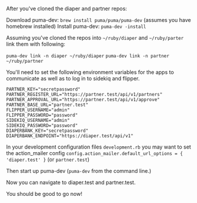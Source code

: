 After you've cloned the diaper and partner repos:

Download puma-dev: `brew install puma/puma/puma-dev` (assumes you have homebrew installed)
Install puma-dev: `puma-dev -install`

Assuming you've cloned the repos into `~/ruby/diaper` and `~/ruby/parter` link them with following:

`puma-dev link -n diaper ~/ruby/diaper`
`puma-dev link -n partner ~/ruby/partner`

You'll need to set the following environment variables for the apps to communicate as well as to log in to sidekiq and flipper.

```
PARTNER_KEY="secretpassword"
PARTNER_REGISTER_URL="https://partner.test/api/v1/partners"
PARTNER_APPROVAL_URL="https://partner.test/api/v1/approve"
PARTNER_BASE_URL="partner.test"
FLIPPER_USERNAME="admin"
FLIPPER_PASSWORD="password"
SIDEKIQ_USERNAME="admin"
SIDEKIQ_PASSWORD="password"
DIAPERBANK_KEY="secretpassword"
DIAPERBANK_ENDPOINT="https://diaper.test/api/v1"
```

In your development configuration files `development.rb` you may want to set the action_mailer config `config.action_mailer.default_url_options = { 'diaper.test' }` (or `partner.test`)

Then start up puma-dev (`puma-dev` from the command line.)

Now you can navigate to diaper.test and partner.test.

You should be good to go now!
